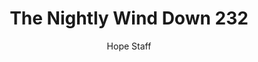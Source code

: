---
image: /assets/img/nwd/232_nwd_psalm_18_28_tpt.png
title: The Nightly Wind Down 232
number: 232
categories:
  - The Nightly Wind Down
author: Hope Staff
notes: The Nightly Wind Down 232
embed: >-
  EMBED_GOES_HERE
transcript: >-
  SOME LINES OF TEXT START HERE
---